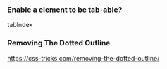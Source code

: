 ### Enable a element to be tab-able?
tabIndex

### Removing The Dotted Outline

https://css-tricks.com/removing-the-dotted-outline/
